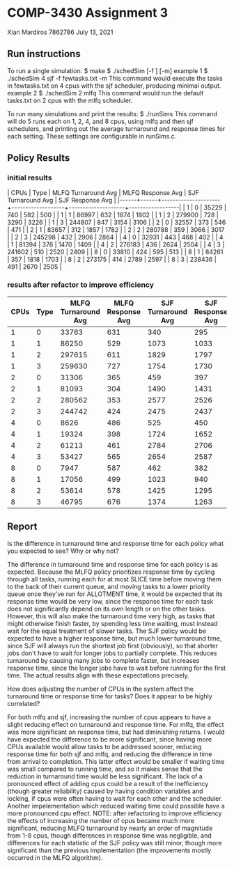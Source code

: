 # COMP-3430 Assignment 3
Xian Mardiros
7862786
July 13, 2021

## Run instructions

To run a single simulation:
$ make
$ ./schedSim <cpuNum> <scheduler> [-f <filename>] [-m]
example 1
$ ./schedSim 4 sjf -f fewtasks.txt -m
This command would execute the tasks in fewtasks.txt on 4 cpus with the sjf scheduler, producing minimal output.
example 2
$ ./schedSim 2 mlfq
This command would run the default tasks.txt on 2 cpus with the mlfq scheduler.

To run many simulations and print the results:
$ ./runSims
This command will do 5 runs each on 1, 2, 4, and 8 cpus, using mlfq and then sjf schedulers, and printing out the average turnaround and response times for each setting. These settings are configurable in runSims.c.

## Policy Results

### initial results
| CPUs | Type | MLFQ Turnaround Avg | MLFQ Response Avg | SJF Turnaround Avg | SJF Response Avg |
|------+------+---------------------+-------------------+--------------------+------------------|
| 1    | 0    | 35229               | 740               | 582                | 500              |
| 1    | 1    | 86997               | 632               | 1874               | 1802             |
| 1    | 2    | 279900              | 728               | 3290               | 3226             |
| 1    | 3    | 244807              | 847               | 3154               | 3106             |
| 2    | 0    | 32557               | 373               | 546                | 471              |
| 2    | 1    | 83657               | 312               | 1857               | 1782             |
| 2    | 2    | 280788              | 359               | 3066               | 3017             |
| 2    | 3    | 245298              | 432               | 2906               | 2864             |
| 4    | 0    | 32931               | 443               | 468                | 402              |
| 4    | 1    | 81394               | 376               | 1470               | 1409             |
| 4    | 2    | 276183              | 436               | 2624               | 2504             |
| 4    | 3    | 241602              | 510               | 2520               | 2409             |
| 8    | 0    | 33810               | 424               | 595                | 513              |
| 8    | 1    | 84261               | 357               | 1818               | 1703             |
| 8    | 2    | 273175              | 414               | 2789               | 2597             |
| 8    | 3    | 238436              | 491               | 2670               | 2505             |

### results after refactor to improve efficiency

| CPUs | Type | MLFQ Turnaround Avg | MLFQ Response Avg | SJF Turnaround Avg | SJF Response Avg |
|------|------|---------------------|-------------------|--------------------|------------------|
| 1    | 0    | 33763               | 631               | 340                | 295              |
| 1    | 1    | 86250               | 529               | 1073               | 1033             |
| 1    | 2    | 297615              | 611               | 1829               | 1797             |
| 1    | 3    | 259630              | 727               | 1754               | 1730             |
| 2    | 0    | 31306               | 365               | 459                | 397              |
| 2    | 1    | 81093               | 304               | 1490               | 1431             |
| 2    | 2    | 280562              | 353               | 2577               | 2526             |
| 2    | 3    | 244742              | 424               | 2475               | 2437             |
| 4    | 0    | 8626                | 486               | 525                | 450              |
| 4    | 1    | 19324               | 398               | 1724               | 1652             |
| 4    | 2    | 61213               | 461               | 2784               | 2706             |
| 4    | 3    | 53427               | 565               | 2654               | 2587             |
| 8    | 0    | 7947                | 587               | 462                | 382              |
| 8    | 1    | 17056               | 499               | 1023               | 940              |
| 8    | 2    | 53614               | 578               | 1425               | 1295             |
| 8    | 3    | 46795               | 676               | 1374               | 1263             |

## Report

Is the difference in turnaround time and response time for each policy what you expected to see?
Why or why not?

The difference in turnaround time and response time for each policy is as expected. Because the MLFQ policy prioritizes response time by cycling through all tasks, running each for at most SLICE time before moving them to the back of their current queue, and moving tasks to a lower priority queue once they've run for ALLOTMENT time, it would be expected that its response time would be very low, since the response time for each task does not significantly depend on its own length or on the other tasks. However, this will also make the turnaround time very high, as tasks that might otherwise finish faster, by spending less time waiting, must instead wait for the equal treatment of slower tasks. The SJF policy would be expected to have a higher response time, but much lower turnaround time, since SJF will always run the shortest job first (obviously), so that shorter jobs don't have to wait for longer jobs to partially complete. This reduces turnaround by causing many jobs to complete faster, but increases response time, since the longer jobs have to wait before running for the first time. The actual results align with these expectations precisely.

How does adjusting the number of CPUs in the system affect the turnaround time or response time
for tasks? Does it appear to be highly correlated?

For both mlfq and sjf, increasing the number of cpus appears to have a slight reducing effect on turnaround and response time. For mlfq, the effect was more significant on response time, but had diminishing returns. I would have expected the difference to be more significant, since having more CPUs available would allow tasks to be addressed sooner, reducing response time for both sjf and mlfq, and reducing the difference in time from arrival to completion. This latter effect would be smaller if waiting time was small compared to running time, and so it makes sense that the reduction in turnaround time would be less significant. The lack of a pronounced effect of adding cpus could be a result of the inefficiency (though greater reliability) caused by having condition variables and locking, if cpus were often having to wait for each other and the scheduler. Another impelementation which reduced waiting time could possible have a more pronounced cpu effect. 
NOTE: after refactoring to improve efficiency the effects of increasing the number of cpus became much more significant, reducing MLFQ turnaround by nearly an order of magnitude from 1-8 cpus, though differences in response time was negligible, and differences for each statistic of the SJF policy was still minor, though more significant than the previous implementation (the improvements mostly occurred in the MLFQ algorithm).
